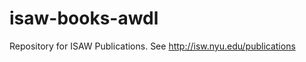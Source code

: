 isaw-books-awdl
==================

Repository for ISAW Publications. See http://isw.nyu.edu/publications
